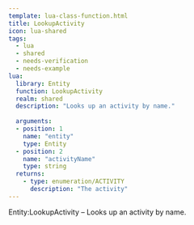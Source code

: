```yaml
---
template: lua-class-function.html
title: LookupActivity
icon: lua-shared
tags:
  - lua
  - shared
  - needs-verification
  - needs-example
lua:
  library: Entity
  function: LookupActivity
  realm: shared
  description: "Looks up an activity by name."
  
  arguments:
  - position: 1
    name: "entity"
    type: Entity
  - position: 2
    name: "activityName"
    type: string
  returns:
    - type: enumeration/ACTIVITY
      description: "The activity"
---
```


<div class="lua__search__keywords">
Entity:LookupActivity &#x2013; Looks up an activity by name.
</div>
